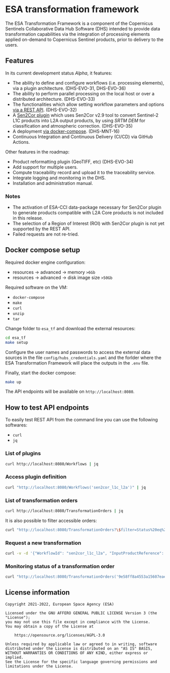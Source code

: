# ESA transformation framework

The ESA Transformation Framework is a component of the
Copernicus Sentinels Collaborative Data Hub Software (DHS) intended to provide
data transformation capabilities via the integration of processing elements
applied on-demand to Copernicus Sentinel products, prior to delivery to the users.

## Features

In its current development status *Alpha*, it features:

- The ability to define and configure workflows
  (i.e. processing elements), via a plugin architecture. (DHS-EVO-31, DHS-EVO-36)
- The ability to perform parallel processing on the local host
  or over a distributed architecture. (DHS-EVO-33)
- The functionalities which allow setting workflow parameters and options
  [via a REST API](#How-to-test-API-endpoints). (DHS-EVO-32)
- A [Sen2Cor plugin](https://step.esa.int/main/snap-supported-plugins/sen2cor/)
  which uses Sen2Cor v2.9 tool to convert Sentinel-2 L1C products into L2A output products,
  by using *SRTM DEM* for classification and atmospheric correction. (DHS-EVO-35)
- A deployment [via docker-compose](#Docker-compose-startup). (DHS-MNT-16)
- Continuous Integration and Continuous Delivery (CI/CD) via GitHub Actions.

Other features in the roadmap:

- Product reformatting plugin (GeoTIFF, etc) (DHS-EVO-34)
- Add support for multiple users.
- Compute traceability record and upload it to the traceability service.
- Integrate logging and monitoring in the DHS.
- Installation and administration manual.

### Notes

- The activation of ESA-CCI data-package necessary for Sen2Cor plugin
  to generate products compatible with L2A Core products is not included in this release.
- The selection of a Region of Interest (ROI)
  with Sen2Cor plugin is not yet supported by the REST API.
- Failed requests are not re-tried.

## Docker compose setup

Required docker engine configuration:

- resources -> advanced -> memory `>6Gb`
- resources -> advanced -> disk image size `>50Gb`

Required software on the VM:

- `docker-compose`
- `make`
- `curl`
- `unzip`
- `tar`

Change folder to `esa_tf` and download the external resources:

```bash
cd esa_tf
make setup
```

Configure the user names and passwords to access the external data sources in the file
`config/hubs_credentials.yaml` and the forlder where the ESA Transformation Framework
will place the outputs in the `.env` file.

Finally, start the docker compose:

```bash
make up
```

The API endpoints will be available on `http://localhost:8080`.

## How to test API endpoints

To easily test REST API from the command line you can use the following softwares:

- `curl`
- `jq`

### List of plugins

```bash
curl http://localhost:8080/Workflows | jq
```

### Access plugin definition

```bash
curl "http://localhost:8080/Workflows('sen2cor_l1c_l2a')" | jq
```

### List of transformation orders

```bash
curl http://localhost:8080/TransformationOrders | jq
```

It is also possible to filter accessible orders:

```bash
curl "http://localhost:8080/TransformationOrders?\$filter=Status%20eq%20'completed'" | jq
```

### Request a new transformation

```bash
curl -v -d '{"WorkflowId": "sen2cor_l1c_l2a", "InputProductReference": {"Reference": "S2A_MSIL1C_20211022T062221_N0301_R048_T39GWH_20211022T064132.zip", "DataSourceName": "scihub"}, "WorkflowOptions": {"Aerosol_Type": "MARITIME", "Mid_Latitude": "AUTO", "Ozone_Content": 0, "Cirrus_Correction": true, "DEM_Terrain_Correction": true}}' -H "Content-Type: application/json" http://localhost:8080/TransformationOrders | jq
```

### Monitoring status of a transformation order

```bash
curl "http://localhost:8080/TransformationOrders('9e58ff8a4553a15607eae4ce85736811')" | jq
```

## License information

```text
Copyright 2021-2022, European Space Agency (ESA)

Licensed under the GNU AFFERO GENERAL PUBLIC LICENSE Version 3 (the "License");
you may not use this file except in compliance with the License.
You may obtain a copy of the License at

    https://opensource.org/licenses/AGPL-3.0

Unless required by applicable law or agreed to in writing, software
distributed under the License is distributed on an "AS IS" BASIS,
WITHOUT WARRANTIES OR CONDITIONS OF ANY KIND, either express or implied.
See the License for the specific language governing permissions and
limitations under the License.
```
